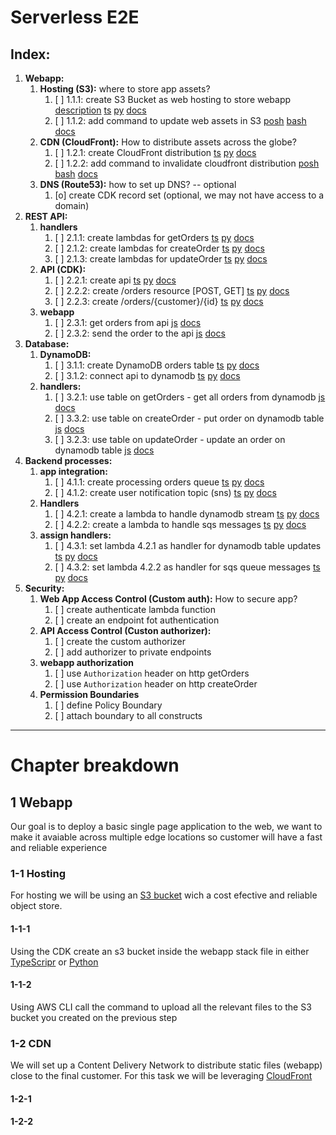 # Serverless E2E



## **Index:**
1. **Webapp:**
    1. **Hosting (S3):** where to store app assets?
       1. [ ] 1.1.1: create S3 Bucket as web hosting to store webapp [description](#1-1-1) [ts](./infraestructure/lib/webapp-stack.ts) [py](./infraestructure-python/infraestructure_python/webapp_stack.py) [docs](https://docs.aws.amazon.com/cdk/api/v1/docs/aws-s3-readme.html)
       2. [ ] 1.1.2: add command to update web assets in S3 [posh](./webapp/deploy.ps1) [bash](./webapp/deploy.sh)  [docs](https://docs.aws.amazon.com/cli/latest/reference/s3/index.html)
    2. **CDN (CloudFront):** How to distribute assets across the globe?
       1. [ ] 1.2.1: create CloudFront distribution [ts](./infraestructure/lib/webapp-stack.ts) [py](./infraestructure-python/infraestructure_python/webapp_stack.py)  [docs](https://docs.aws.amazon.com/cdk/api/v1/docs/aws-cloudfront-readme.html)
       2. [ ] 1.2.2: add command to invalidate cloudfront distribution [posh](./webapp/deploy.ps1) [bash](./webapp/deploy.sh)  [docs](https://docs.aws.amazon.com/cli/latest/reference/cloudfront/create-invalidation.html)
    3. **DNS (Route53):** how to set up DNS? -- optional
       1. [o] create CDK record set (optional, we may not have access to a domain)
2. **REST API:**
    1. **handlers**
       1. [ ] 2.1.1: create lambdas for getOrders [ts](./infraestructure/lib/api-stack.ts) [py](./infraestructure-python/infraestructure_python/api_stack.py) [docs](https://docs.aws.amazon.com/cdk/api/v1/docs/@aws-cdk_aws-lambda.Function.html)
       2. [ ] 2.1.2: create lambdas for createOrder [ts](./infraestructure/lib/api-stack.ts) [py](./infraestructure-python/infraestructure_python/api_stack.py) [docs](https://docs.aws.amazon.com/cdk/api/v1/docs/@aws-cdk_aws-lambda.Function.html)
       3. [ ] 2.1.3: create lambdas for updateOrder [ts](./infraestructure/lib/api-stack.ts) [py](./infraestructure-python/infraestructure_python/api_stack.py) [docs](https://docs.aws.amazon.com/cdk/api/v1/docs/@aws-cdk_aws-lambda.Function.html)
    2. **API (CDK):**
       1. [ ] 2.2.1: create api [ts](./infraestructure/lib/api-stack.ts) [py](./infraestructure-python/infraestructure_python/api_stack.py) [docs](https://docs.aws.amazon.com/cdk/api/v1/docs/@aws-cdk_aws-apigateway.RestApi.html)
       2. [ ] 2.2.2: create /orders resource [POST, GET] [ts](./infraestructure/lib/api-stack.ts) [py](./infraestructure-python/infraestructure_python/api_stack.py) [docs](https://docs.aws.amazon.com/cdk/api/v1/docs/@aws-cdk_aws-apigateway.IResource.html#addwbrmethodhttpmethod-target-options)
       3. [ ] 2.2.3: create /orders/{customer}/{id} [ts](./infraestructure/lib/api-stack.ts) [py](./infraestructure-python/infraestructure_python/api_stack.py) [docs](https://docs.aws.amazon.com/cdk/api/v1/docs/@aws-cdk_aws-apigateway.IResource.html#addwbrresourcepathpart-options)
    3. **webapp**
       1. [ ] 2.3.1: get orders from api [js](./webapp/src/index.js) [docs](https://developer.mozilla.org/en-US/docs/Web/API/Fetch_API/Using_Fetch)
       2. [ ] 2.3.2: send the order to the api [js](./webapp/src/index.js) [docs](https://developer.mozilla.org/en-US/docs/Web/API/Fetch_API/Using_Fetch#supplying_request_options)
3. **Database:**
    1. **DynamoDB:**
       1. [ ] 3.1.1: create DynamoDB orders table [ts](./infraestructure/lib/backend-stack.ts) [py](./infraestructure-python/infraestructure_python/backend_stack.py) [docs](https://docs.aws.amazon.com/cdk/api/v1/docs/aws-dynamodb-readme.html)
       2. [ ] 3.1.2: connect api to dynamodb [ts](./infraestructure/lib/backend-stack.ts) [py](./infraestructure-python/infraestructure_python/backend_stack.py) [docs](https://docs.aws.amazon.com/cdk/api/v1/docs/@aws-cdk_aws-dynamodb.Table.html#static-fromwbrtablewbrarnscope-id-tablearn)
    2. **handlers:**
       1. [ ] 3.2.1: use table on getOrders - get all orders from dynamodb [js](./functions/get-orders/index.js) [docs](https://docs.aws.amazon.com/AWSJavaScriptSDK/latest/AWS/DynamoDB/DocumentClient.html#scan-property)
       2. [ ] 3.3.2: use table on createOrder - put order on dynamodb table [js](./functions/create-orders/index.js) [docs](https://docs.aws.amazon.com/AWSJavaScriptSDK/latest/AWS/DynamoDB/DocumentClient.html#put-property)
       3. [ ] 3.2.3: use table on updateOrder - update an order on dynamodb table [js](./functions/update-orders/index.js) [docs](https://docs.aws.amazon.com/AWSJavaScriptSDK/latest/AWS/DynamoDB/DocumentClient.html#update-property)
4. **Backend processes:**
    1. **app integration:**
       1. [ ] 4.1.1: create processing orders queue [ts](./infraestructure/lib/backend-stack.ts) [py](./infraestructure-python/infraestructure_python/backend_stack.py) [docs](https://docs.aws.amazon.com/cdk/api/v1/docs/@aws-cdk_aws-sqs.Queue.html)
       2. [ ] 4.1.2: create user notification topic (sns) [ts](./infraestructure/lib/backend-stack.ts) [py](./infraestructure-python/infraestructure_python/backend_stack.py) [docs](https://docs.aws.amazon.com/cdk/api/v1/docs/@aws-cdk_aws-sns.Topic.html)
    2. **Handlers** 
       1. [ ] 4.2.1: create a lambda to handle dynamodb stream [ts](./infraestructure/lib/backend-stack.ts) [py](./infraestructure-python/infraestructure_python/backend_stack.py) [docs](https://docs.aws.amazon.com/cdk/api/v1/docs/@aws-cdk_aws-lambda.Function.html)
       2. [ ] 4.2.2: create a lambda to handle sqs messages [ts](./infraestructure/lib/backend-stack.ts) [py](./infraestructure-python/infraestructure_python/backend_stack.py) [docs](https://docs.aws.amazon.com/cdk/api/v1/docs/@aws-cdk_aws-lambda.Function.html)
    3. **assign handlers:** 
       1. [ ] 4.3.1: set lambda 4.2.1 as handler for dynamodb table updates [ts](./infraestructure/lib/backend-stack.ts) [py](./infraestructure-python/infraestructure_python/backend_stack.py) [docs](https://docs.aws.amazon.com/cdk/api/v1/docs/@aws-cdk_aws-lambda.Function.html#addwbreventwbrsourcesource)
       2. [ ] 4.3.2: set lambda 4.2.2 as handler for sqs queue messages [ts](./infraestructure/lib/backend-stack.ts) [py](./infraestructure-python/infraestructure_python/backend_stack.py) [docs](https://docs.aws.amazon.com/cdk/api/v1/docs/aws-lambda-event-sources-readme.html)
5.  **Security:**
    1. **Web App Access Control (Custom auth):** How to secure app?
       1. [ ] create authenticate lambda function
       2. [ ] create an endpoint fot authentication
    2. **API Access Control (Custon authorizer):**
       1. [ ] create the custom authorizer
       2. [ ] add authorizer to private endpoints
    3. **webapp authorization**
        1. [ ] use `Authorization` header on http getOrders
        2. [ ] use `Authorization` header on http createOrder
    4. **Permission Boundaries**
        1. [ ] define Policy Boundary
        2. [ ] attach boundary to all constructs


--- 

# Chapter breakdown

## 1 Webapp
Our goal is to deploy a basic single page application to the web, we want to make it avaiable across multiple edge locations so customer will have a fast and reliable experience

### 1-1 Hosting
For hosting we will be using an [S3 bucket](https://aws.amazon.com/s3/) wich a cost efective and reliable object store.

#### 1-1-1
Using the CDK create an s3 bucket inside the webapp stack file in either [TypeScripr](./infraestructure/lib/webapp-stack.ts) or [Python](./infraestructure-python/infraestructure_python/webapp_stack.py)

#### 1-1-2
Using AWS CLI call the command to upload all the relevant files to the S3 bucket you created on the previous step

### 1-2 CDN
We will set up a Content Delivery Network to distribute static files (webapp) close to the final customer.
For this task we will be leveraging [CloudFront](https://aws.amazon.com/cloudfront/)

#### 1-2-1


#### 1-2-2